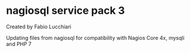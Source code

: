 # nagiosql service pack 3

Created by Fabio Lucchiari

Updating files from nagiosql for compatibility with Nagios Core 4x, mysqli and PHP 7

